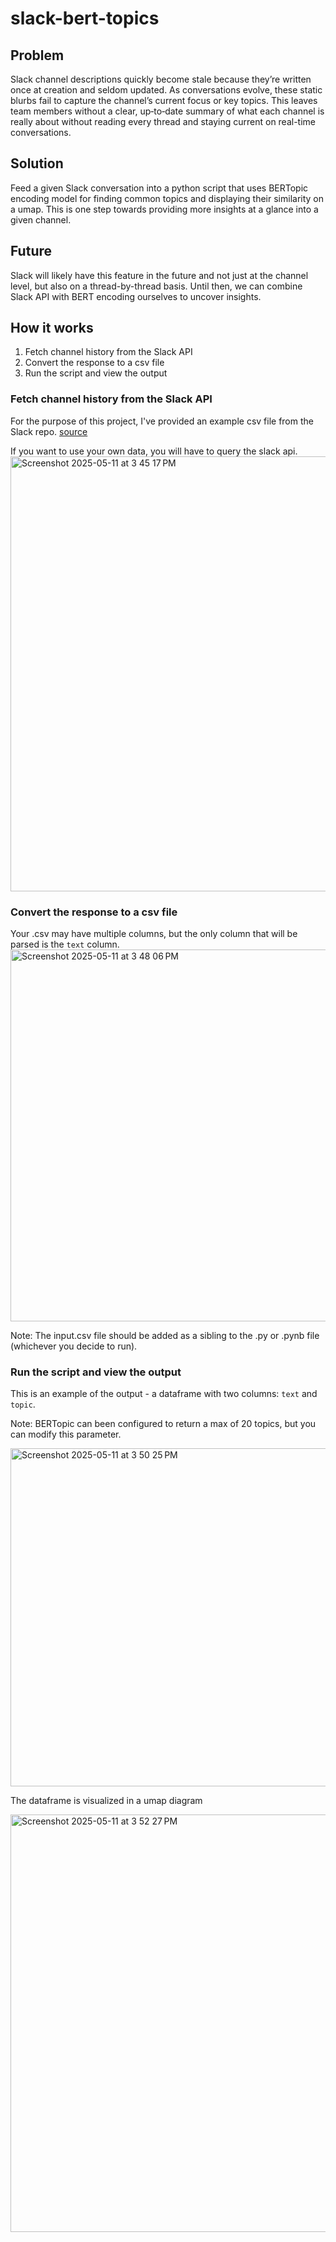 # slack-bert-topics

## Problem 

Slack channel descriptions quickly become stale because they’re written once at creation and seldom updated. As conversations evolve, these static blurbs fail to capture the channel’s current focus or key topics. This leaves team members without a clear, up‑to‑date summary of what each channel is really about without reading every thread and staying current on real-time conversations. 

## Solution 

Feed a given Slack conversation into a python script that uses BERTopic encoding model for finding common topics and displaying their similarity on a umap. This is one step towards providing more insights at a glance into a given channel. 

## Future

Slack will likely have this feature in the future and not just at the channel level, but also on a thread-by-thread basis. Until then, we can combine Slack API with BERT encoding ourselves to uncover insights. 

## How it works

1. Fetch channel history from the Slack API
2. Convert the response to a csv file 
4. Run the script and view the output

### Fetch channel history from the Slack API 

 For the purpose of this project, I've provided an example csv file from the Slack repo. [source](https://github.com/apache-superset/examples-data/blob/master/datasets/examples/slack/messages.csv)

 If you want to use your own data, you will have to query the slack api. 
 <img width="696" alt="Screenshot 2025-05-11 at 3 45 17 PM" src="https://github.com/user-attachments/assets/35ce77fd-bfad-47ba-a0bc-4ebc121fa9af" />


### Convert the response to a csv file

Your .csv may have multiple columns, but the only column that will be parsed is the `text` column. 
<img width="595" alt="Screenshot 2025-05-11 at 3 48 06 PM" src="https://github.com/user-attachments/assets/69a2c1a9-488f-4482-a57a-e797c01c6dc1" />

Note: The input.csv file should be added as a sibling to the .py or .pynb file (whichever you decide to run). 

### Run the script and view the output

This is an example of the output - a dataframe with two columns: `text` and `topic`. 

Note: BERTopic can been configured to return a max of 20 topics, but you can modify this parameter. 


<img width="541" alt="Screenshot 2025-05-11 at 3 50 25 PM" src="https://github.com/user-attachments/assets/7a4792db-83b2-4c90-93a9-077e536fa131" />


The dataframe is visualized in a umap diagram

<img width="668" alt="Screenshot 2025-05-11 at 3 52 27 PM" src="https://github.com/user-attachments/assets/4a21733c-a2b7-411c-9ae8-f630015a3884" />
